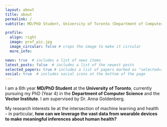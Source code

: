 ```yaml
---
layout: about
title: about
permalink: /
subtitle: MD/PhD Student, University of Toronto (Department of Computer Science)

profile:
  align: right
  image: prof_pic.jpg
  image_circular: false # crops the image to make it circular
  more_info: 

news: true  # includes a list of news items
latest_posts: false  # includes a list of the newest posts
selected_papers: true # includes a list of papers marked as "selected={true}"
social: true  # includes social icons at the bottom of the page
---
```


I am a 6th year **MD/PhD Student** at the **University of Toronto**, currently pursuing my PhD (Year 4) in the **Department of Computer Science** and the **Vector Institute**. I am supervised by Dr. Anna Goldenberg.

My research interests lie at the intersection of machine learning and health - in particular, **how can we leverage the vast data from wearable devices to make meaningful inferences about human health?**

